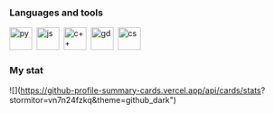  ### Languages and tools
 <img src="https://cdn.jsdelivr.net/gh/devicons/devicon@latest/icons/python/python-original.svg"    
 title="py" width="40" height="40"/>&nbsp; 
 <img src="https://cdn.jsdelivr.net/gh/devicons/devicon@latest/icons/javascript/javascript-original.svg"
 title="js" width="40" height="40"/>&nbsp;
 <img src="https://cdn.jsdelivr.net/gh/devicons/devicon@latest/icons/cplusplus/cplusplus-original.svg"
 title="c++" width="40" height="40"/>&nbsp;
 <img src="https://cdn.jsdelivr.net/gh/devicons/devicon@latest/icons/godot/godot-original.svg" 
 title="gd" width="40" height="40"/>&nbsp;
  <img src="https://cdn.jsdelivr.net/gh/devicons/devicon@latest/icons/csharp/csharp-original.svg" 
 title="cs" width="40" height="40"/>&nbsp;


### My stat
![](https://github-profile-summary-cards.vercel.app/api/cards/stats?
stormitor=vn7n24fzkq&theme=github_dark")
<img scr="https://github-profile-summary-cards.vercel.app/api/cards/profile-details? stormitor=vn7n24fzkq&theme=github_dark"/>
<div id="stat" allign="center">
   <img scr="https://github-profile-summary-cards.vercel.app/api/cards/profile-details?
stormitor=vn7n24fzkq&theme=github_dark/>
